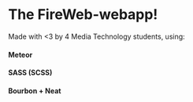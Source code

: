# The FireWeb-webapp!

Made with <3 by 4 Media Technology students, using:

#### Meteor
#### SASS (SCSS)
#### Bourbon + Neat
